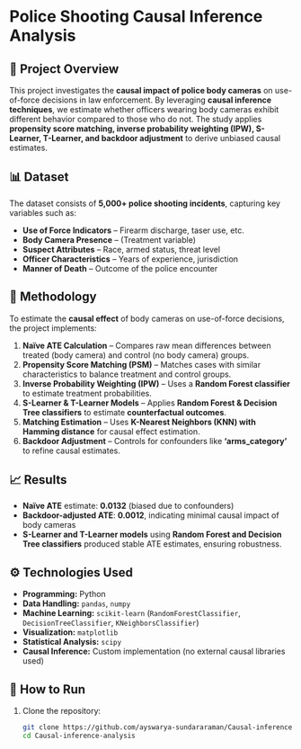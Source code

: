 
# Police Shooting Causal Inference Analysis

## 📌 Project Overview
This project investigates the **causal impact of police body cameras** on use-of-force decisions in law enforcement. By leveraging **causal inference techniques**, we estimate whether officers wearing body cameras exhibit different behavior compared to those who do not. The study applies **propensity score matching, inverse probability weighting (IPW), S-Learner, T-Learner, and backdoor adjustment** to derive unbiased causal estimates.

## 📊 Dataset
The dataset consists of **5,000+ police shooting incidents**, capturing key variables such as:
- **Use of Force Indicators** – Firearm discharge, taser use, etc.
- **Body Camera Presence** – (Treatment variable)
- **Suspect Attributes** – Race, armed status, threat level
- **Officer Characteristics** – Years of experience, jurisdiction
- **Manner of Death** – Outcome of the police encounter

## 🔬 Methodology
To estimate the **causal effect** of body cameras on use-of-force decisions, the project implements:

1. **Naïve ATE Calculation** – Compares raw mean differences between treated (body camera) and control (no body camera) groups.
2. **Propensity Score Matching (PSM)** – Matches cases with similar characteristics to balance treatment and control groups.
3. **Inverse Probability Weighting (IPW)** – Uses a **Random Forest classifier** to estimate treatment probabilities.
4. **S-Learner & T-Learner Models** – Applies **Random Forest & Decision Tree classifiers** to estimate **counterfactual outcomes**.
5. **Matching Estimation** – Uses **K-Nearest Neighbors (KNN) with Hamming distance** for causal effect estimation.
6. **Backdoor Adjustment** – Controls for confounders like **‘arms_category’** to refine causal estimates.

## 📈 Results
- **Naïve ATE** estimate: **0.0132** (biased due to confounders)
- **Backdoor-adjusted ATE**: **0.0012**, indicating minimal causal impact of body cameras
- **S-Learner and T-Learner models** using **Random Forest and Decision Tree classifiers** produced stable ATE estimates, ensuring robustness.

## ⚙️ Technologies Used
- **Programming:** Python
- **Data Handling:** `pandas`, `numpy`
- **Machine Learning:** `scikit-learn` (`RandomForestClassifier`, `DecisionTreeClassifier`, `KNeighborsClassifier`)
- **Visualization:** `matplotlib`
- **Statistical Analysis:** `scipy`
- **Causal Inference:** Custom implementation (no external causal libraries used)

## 🚀 How to Run
1. Clone the repository:
   ```bash
   git clone https://github.com/ayswarya-sundararaman/Causal-inference-analysis.git
   cd Causal-inference-analysis


